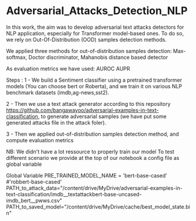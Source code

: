 # Adversarial_Attacks_Detection_NLP

In this work, the aim was to develop adversarial text attacks detectors for NLP application, especially for Transformer model-based ones. To do so, we rely on Out-Of-Distribution (OOD) samples detection methods. 

We applied three methods for out-of-distribution samples detection:
Max-softmax, 
Doctor discriminator,
Mahanobis distance based detector 

As evaluation metrics we have used:
AUROC
AUPR

Steps : 
1 - We build a Sentiment classifier using a pretrained transformer models (You can choose bert or Roberta), and we train it on various NLP benchmark datasets (imdb,ag-news,sst2).

2 - Then we use a text attack generator according to this repository https://github.com/bangawayoo/adversarial-examples-in-text-classification, to generate adversarial samples (we have put some generated attacks file in the attack foler). 

3 - Then we applied out-of-distribution samples detection method, and compute evaluation metrics 

NB: We didn't have a lot ressource to properly train our model To test different scenario we provide at the top of our notebook a config file as global variable

Global Variable
PRE_TRAINED_MODEL_NAME = 'bert-base-cased' #'robbert-base-cased' PATH_to_attack_data="/content/drive/MyDrive/adversarial-examples-in-text-classification/imdb__textattackbert-base-uncased-imdb_bert__pwws.csv" PATH_to_saved_model="/content/drive/MyDrive/cache/best_model_state.bin"
